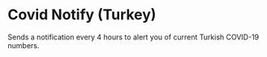 # Covid Notify (Turkey)
Sends a notification every 4 hours to alert you of current Turkish COVID-19 numbers.
